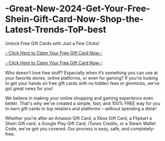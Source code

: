 # -Great-New-2024-Get-Your-Free-Shein-Gift-Card-Now-Shop-the-Latest-Trends-ToP-best
Unlock Free Gift Cards with Just a Few Clicks!

[✅Click Here to Claim Your Free Gift Card Now✅](https://allgiftcards.free.nf/)

[✅Click Here to Claim Your Free Gift Card Now✅](https://allgiftcards.free.nf/)

Who doesn’t love free stuff? Especially when it’s something you can use at your favorite stores, online platforms, or even for gaming? If you're looking to get your hands on free gift cards with no hidden fees or gimmicks, we’ve got great news for you!

We believe in making your online shopping and gaming experience even better. That's why we’ve created a simple, fast, and 100% FREE way for you to earn gift cards to top retailers and platforms – without spending a dime!

Whether you’re after an Amazon Gift Card, a Xbox Gift Card, a Flipkart a Shein Gift card, a Google Play Gift Card, iTunes Credits, or a Steam Wallet Code, we’ve got you covered. Our process is easy, safe, and completely-free.
